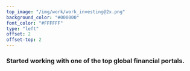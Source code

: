 ```yaml
---
top_image: "/img/work/work_investing@2x.png"
background_color: "#000000"
font_color: "#FFFFFF"
type: "left"
offset: 2
offset-top: 2
---
```

### Started working with one of the top global financial portals.
